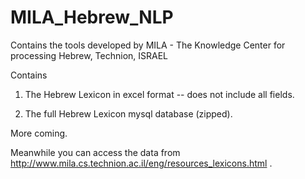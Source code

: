 # MILA_Hebrew_NLP
Contains the tools developed by MILA - The Knowledge Center for processing Hebrew, Technion, ISRAEL

Contains

1. The Hebrew Lexicon in excel format -- does not include all fields. 

2. The full Hebrew Lexicon mysql database (zipped).

More coming.

Meanwhile you can access the data from http://www.mila.cs.technion.ac.il/eng/resources_lexicons.html .



